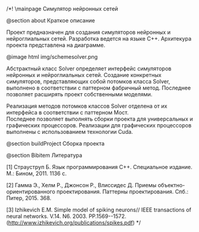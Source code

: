 /*!
  \mainpage Симулятор нейронных сетей
  

  @section about Краткое описание
  
  Проект предназначен для создания симуляторов нейронных и нейроглиальных сетей.
  Разработка ведется на языке C++. Архитекура проекта представлена на диаграмме.

  @image html img/schemesolver.png

  Абстрактный класс Solver определяет интерфейс симуляторов нейронных и нейроглиальных сетей. 
  Создание конкретных симуляторов, представляющих собой потомков класса Solver, выполнено
  в соответствии с паттерном фабричный метод. Последнее позволяет расширять проект
  собственными моделями.

  Реализация методов потомков классов Solver отделена от их интерфейса  в соответствии 
  с паттерном Мост.  
  Последнее позволяет выполнять сборки проекта для универсальных и графических процессоров.
  Реализации для графических процессоров выполнены с использованием технологии Cuda.


  @section buildProject Сборка проекта


  @section Bibitem Литература

[1] Страуструп Б. Язык программирования C++. Специальное  издание.  М.: Бином, 2011. 1136 c.

[2] Гамма Э., Хелм Р., Джонсон Р., Влиссидес Д. Приемы объектно-ориентированного проектирования. 
Паттерны проектирования. Спб.: Питер, 2015. 368.

[3] Izhikevich E.M. Simple model of spiking neurons// IEEE transactions of neural networks. 
V.14. N6. 2003. PP.1569--1572. (http://www.izhikevich.org/publications/spikes.pdf)
*/

